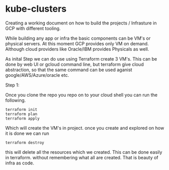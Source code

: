 # kube-clusters

Creating a working document on how to build the projects / Infrasture in GCP with different tooling.

While building any app or infra the basic components can be VM's or physical servers. At this moment GCP provides only VM on demand. Although cloud providers like Oracle/IBM provides Physicals as well.

As inital Step we can do use using Terraform create 3 VM's. This can be done by web UI or gcloud command line, but terraform give cloud abstraction, so that the same command can be used aganist google/AWS/Azure/oracle etc.

Step 1:

Once you clone the repo you repo on to your cloud shell you can run the following.
```
terraform init 
terraform plan 
terraform apply 
```
Which will create the VM's in project. once you create and explored on how it is done we can run
```
terraform destroy 
```
this will delete all the resources which we created. This can be done easily in terraform. without remembering what all are created. That is beauty of infra as code.


